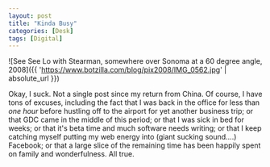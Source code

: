 ```yaml
---
layout: post
title: "Kinda Busy"
categories: [Desk]
tags: [Digital]
---
```



![See See Lo with Stearman, somewhere over Sonoma at a 60 degree angle, 2008]({{ 'https://www.botzilla.com/blog/pix2008/IMG_0562.jpg' | absolute_url }})


Okay, I suck. Not a single post since my return from China. Of course, I have tons of excuses, including the fact that I was back in the office for less than <i>one hour</i> before hustling off to the airport for yet another business trip; or that GDC came in the middle of this period; or that I was sick in bed for weeks; or that it's beta time and much software needs writing; or that I keep catching myself putting my web energy into (giant sucking sound....) Facebook; or that a large slice of the remaining time has been happily spent on family and wonderfulness. All true.
